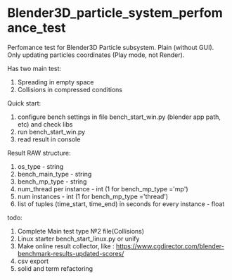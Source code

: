 # Blender3D_particle_system_perfomance_test
Perfomance test for Blender3D Particle subsystem.
Plain (without GUI).
Only updating particles coordinates (Play mode, not Render).

Has two main test:
1. Spreading in empty space
2. Collisions in compressed conditions

Quick start:
1. configure bench settings in file bench_start_win.py (blender app path, etc) and check libs
2. run bench_start_win.py
3. read result in console

Result RAW structure:
1. os_type - string
2. bench_main_type - string
3. bench_mp_type - string
4. num_thread per instance - int (1 for bench_mp_type ='mp')
5. num instances - int (1 for bench_mp_type ='thread')
6. list of tuples (time_start, time_end) in seconds for every instance - float
 



todo:
1. Complete Main test type №2 file(Collisions)
2. Linux starter bench_start_linux.py or unify
3. Make online result collector, like : https://www.cgdirector.com/blender-benchmark-results-updated-scores/
4. csv export
5. solid and term refactoring
